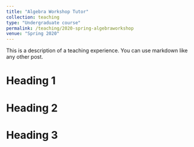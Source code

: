 ```yaml
---
title: "Algebra Workshop Tutor"
collection: teaching
type: "Undergraduate course"
permalink: /teaching/2020-spring-algebraworkshop
venue: "Spring 2020"
---
```


This is a description of a teaching experience. You can use markdown like any other post.

Heading 1
======

Heading 2
======

Heading 3
======
